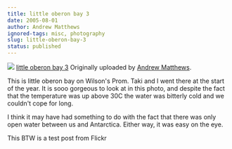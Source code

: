 ```yaml
---
title: little oberon bay 3
date: 2005-08-01
author: Andrew Matthews
ignored-tags: misc, photography
slug: little-oberon-bay-3
status: published
---
```


[![](http://photos23.flickr.com/30202665_9ae64cd741_m.jpg)](http://www.flickr.com/photos/81359372@N00/30202665/ "photo sharing")
[little oberon bay 3](http://www.flickr.com/photos/81359372@N00/30202665/)
Originally uploaded by [Andrew Matthews](http://www.flickr.com/people/81359372@N00/).

This is little oberon bay on Wilson's Prom. Taki and I went there at the start of the year. It is sooo gorgeous to look at in this photo, and despite the fact that the temperature was up above 30C the water was bitterly cold and we couldn't cope for long.

I think it may have had something to do with the fact that there was only open water between us and Antarctica. Either way, it was easy on the eye.

This BTW is a test post from Flickr
